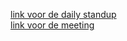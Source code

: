 [link voor de daily standup](https://youtu.be/k8kUmak_SeM)
\
[link voor de meeting](https://youtu.be/J1NEEdkNhmI)
